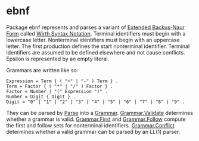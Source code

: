 # ebnf

Package ebnf represents and parses a variant of [Extended Backus-Naur Form](https://en.wikipedia.org/wiki/Extended_Backus–Naur_form) called [Wirth Syntax Notation](https://en.wikipedia.org/wiki/Wirth_syntax_notation). Terminal identifiers must begin with a lowercase letter. Nonterminal identifiers must begin with an uppercase letter. The first production defines the start nonterminal identifier. Terminal identifiers are assumed to be defined elsewhere and not cause conflicts. Epsilon is represented by an empty literal.

Grammars are written like so:

	Expression = Term { ( "+" | "-" ) Term } .
	Term = Factor { ( "*" | "/" ) Factor } .
	Factor = Number | "(" Expression ")" .
	Number = Digit { Digit } .
	Digit = "0" | "1" | "2" | "3" | "4" | "5" | "6" | "7" | "8" | "9" .

They can be parsed by [Parse](https://pkg.go.dev/github.com/willfaught/ebnf#Parse) into a [Grammar](https://pkg.go.dev/github.com/willfaught/ebnf#Grammar). [Grammar.Validate](https://pkg.go.dev/github.com/willfaught/ebnf#Grammar.Validate) determines whether a grammar is valid. [Grammar.First](https://pkg.go.dev/github.com/willfaught/ebnf#Grammar.First) and [Grammar.Follow](https://pkg.go.dev/github.com/willfaught/ebnf#Grammar.Follow) compute the first and follow sets for nonterminal identifiers. [Grammar.Conflict](https://pkg.go.dev/github.com/willfaught/ebnf#Grammar.Conflict) determines whether a valid grammar can be parsed by an LL(1) parser.
